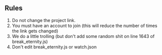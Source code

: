 ## Rules

1. Do not change the project link.
2. You must have an account to join (this will reduce the number of times the link gets changed)
3. We do a little trolling (but don't add some random shit on line 1643 of break_eternity.js)
4. Don't edit break_eternity.js or watch.json
